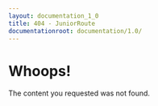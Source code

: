 ```yaml
---
layout: documentation_1_0
title: 404 - JuniorRoute
documentationroot: documentation/1.0/
---
```

Whoops!
=
The content you requested was not found.